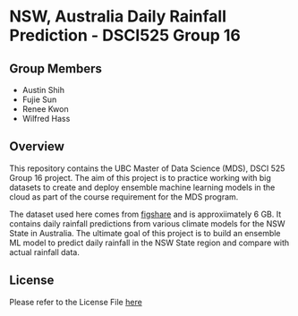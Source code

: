 # NSW, Australia Daily Rainfall Prediction - DSCI525 Group 16

## Group Members

- Austin Shih
- Fujie Sun
- Renee Kwon
- Wilfred Hass
## Overview

This repository contains the UBC Master of Data Science (MDS), DSCI 525 Group 16 project. The aim of this project is to practice working with big datasets to create and deploy ensemble machine learning models in the cloud as part of the course requirement for the MDS program. 

The dataset used here comes from [figshare](https://figshare.com/articles/dataset/Daily_rainfall_over_NSW_Australia/14096681) and is approxiimately 6 GB. It contains daily rainfall predictions from various climate models for the NSW State in Australia. The ultimate goal of this project is to build an ensemble ML model to predict daily rainfall in the NSW State region and compare with actual rainfall data.  

## License

Please refer to the License File [here](https://github.com/UBC-MDS/DSCI525_group16/blob/main/LICENSE)